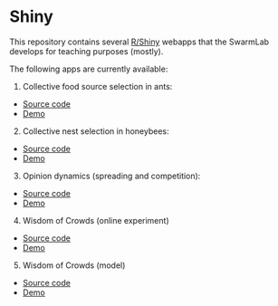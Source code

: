 # Shiny

This repository contains several [R/Shiny](http://shiny.rstudio.com/) webapps 
that the SwarmLab develops for teaching purposes (mostly).  

The following apps are currently available:

1. Collective food source selection in ants: 
  + [Source code](https://github.com/swarm-lab/Shiny/tree/master/ant_collective_decision)
  + [Demo](http://theswarmlab.com/shiny/ant_collective_decision/)
2. Collective nest selection in honeybees: 
  + [Source code](https://github.com/swarm-lab/Shiny/tree/master/bee_house_hunting)
  + [Demo](http://theswarmlab.com/shiny/bee_house_hunting/)
3. Opinion dynamics (spreading and competition): 
  + [Source code](https://github.com/swarm-lab/Shiny/tree/master/opinion_dynamic)
  + [Demo](http://theswarmlab.com/shiny/opinion_dynamics/)
4. Wisdom of Crowds (online experiment)
  + [Source code](https://github.com/swarm-lab/Shiny/tree/master/wisdom_of_crowds/experiment)
  + [Demo](http://theswarmlab.com/shiny/wisdom_of_crowds_exp/)
5. Wisdom of Crowds (model)
  + [Source code](https://github.com/swarm-lab/Shiny/tree/master/wisdom_of_crowds/model)
  + [Demo](#)



